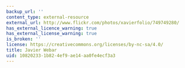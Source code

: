 ```yaml
---
backup_url: ''
content_type: external-resource
external_url: http://www.flickr.com/photos/xavierfolio/749749280/
has_external_licence_warning: true
has_external_license_warning: true
is_broken: ''
license: https://creativecommons.org/licenses/by-nc-sa/4.0/
title: Javier Webar
uid: 10820233-1b82-4ef9-ae14-aa0fe4ecf3a3
---
```

